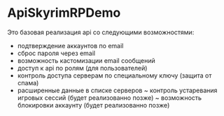 # ApiSkyrimRPDemo
Это базовая реализация api со следующими возможностями:
- подтверждение аккаунтов по email
- сброс пароля через email
- возможность кастомизации email сообщений
- доступ к api по ролям (для пользователей)
- контроль доступа серверам по специальному ключу (защита от спама)
- расширенные данные в списке серверов
~ контроль устаревания игровых сессий (будет реализованно позже)
~ возможность блокировки аккаунту (будет реализованно позже)
